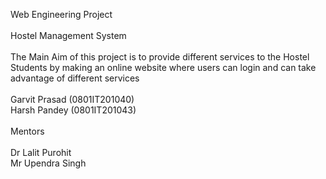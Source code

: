 Web Engineering Project <br/> 
<br/>
Hostel Management System<br/><br/>
The Main Aim of this project is to provide different services to the Hostel Students by making an online website where users can login and can take advantage of different services<br/>
<br/>
Garvit Prasad (0801IT201040) <br/>
Harsh Pandey (0801IT201043)<br/>
<br/>
Mentors<br/>
<br/>
Dr Lalit Purohit  <br/>
Mr Upendra Singh 
